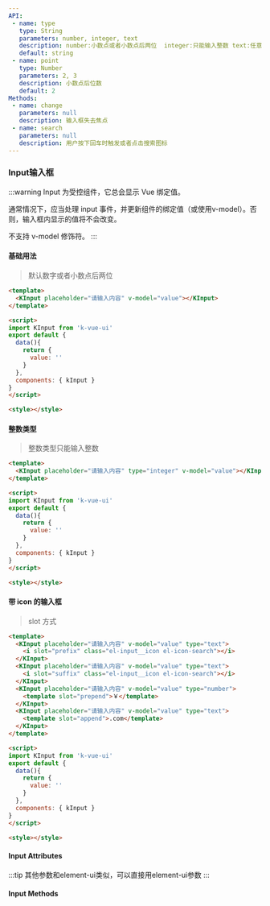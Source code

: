 ```yaml
---
API:
 - name: type
   type: String
   parameters: number, integer, text
   description: number:小数点或者小数点后两位  integer:只能输入整数 text:任意类型
   default: string
 - name: point
   type: Number
   parameters: 2, 3
   description: 小数点后位数
   default: 2
Methods:
 - name: change
   parameters: null
   description: 输入框失去焦点
 - name: search
   parameters: null
   description: 用户按下回车时触发或者点击搜索图标
---
```


### Input输入框

:::warning
Input 为受控组件，它总会显示 Vue 绑定值。

通常情况下，应当处理 input 事件，并更新组件的绑定值（或使用v-model）。否则，输入框内显示的值将不会改变。

不支持 v-model 修饰符。
:::

#### 基础用法 
> 默认数字或者小数点后两位  

<vuecode md>
<div>
 <InputDefault/>
</div>
<div slot="code">

```html
<template>
  <KInput placeholder="请输入内容" v-model="value"></KInput>
</template>

<script>
import KInput from 'k-vue-ui'
export default {
  data(){
    return {
      value: ''
    }
  },
  components: { kInput }
}
</script>

<style></style>
```

</div>
</vuecode>

#### 整数类型 
> 整数类型只能输入整数 

<vuecode md>
<div>
  <InputDefault type="integer" />
</div>
<div slot="code">

```html
<template>
  <KInput placeholder="请输入内容" type="integer" v-model="value"></KInput>
</template>

<script>
import KInput from 'k-vue-ui'
export default {
  data(){
    return {
      value: ''
    }
  },
  components: { kInput }
}
</script>

<style></style>
```

</div>
</vuecode>

#### 带 icon 的输入框
> slot 方式

<vuecode md>
<div>
   <div class="flex">
      <InputDefault type="text" class="mr20">
        <i slot="prefix" class="el-input__icon el-icon-search"></i>
      </InputDefault>
      <InputDefault type="text">
        <i slot="suffix" class="el-input__icon el-icon-search"></i>
      </InputDefault>
   </div>
    <div class="flex mt20">
      <InputDefault type="number" class="mr20">
        <template slot="prepend">￥</template>
      </InputDefault>
      <InputDefault type="text">
        <template slot="append">.com</template>
      </InputDefault>
   </div>
</div>
<div slot="code">

```html
<template>
  <KInput placeholder="请输入内容" v-model="value" type="text">
    <i slot="prefix" class="el-input__icon el-icon-search"></i>
  </KInput>
  <KInput placeholder="请输入内容" v-model="value" type="text">
    <i slot="suffix" class="el-input__icon el-icon-search"></i>
  </KInput>
  <KInput placeholder="请输入内容" v-model="value" type="number">
    <template slot="prepend">￥</template>
  </KInput>
  <KInput placeholder="请输入内容" v-model="value" type="text">
    <template slot="append">.com</template>
  </KInput>
</template>

<script>
import KInput from 'k-vue-ui'
export default {
  data(){
    return {
      value: ''
    }
  },
  components: { kInput }
}
</script>

<style></style>
```

</div>
</vuecode>


#### Input Attributes

<vuetable></vuetable>

:::tip
   其他参数和element-ui类似，可以直接用element-ui参数
:::

#### Input Methods
<vuetable methods></vuetable>



